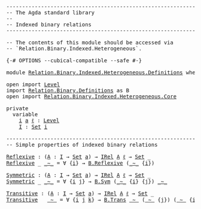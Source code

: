 <pre class="Agda"><a id="1" class="Comment">------------------------------------------------------------------------</a>
<a id="74" class="Comment">-- The Agda standard library</a>
<a id="103" class="Comment">--</a>
<a id="106" class="Comment">-- Indexed binary relations</a>
<a id="134" class="Comment">------------------------------------------------------------------------</a>

<a id="208" class="Comment">-- The contents of this module should be accessed via</a>
<a id="262" class="Comment">-- `Relation.Binary.Indexed.Heterogeneous`.</a>

<a id="307" class="Symbol">{-#</a> <a id="311" class="Keyword">OPTIONS</a> <a id="319" class="Pragma">--cubical-compatible</a> <a id="340" class="Pragma">--safe</a> <a id="347" class="Symbol">#-}</a>

<a id="352" class="Keyword">module</a> <a id="359" href="Relation.Binary.Indexed.Heterogeneous.Definitions.html" class="Module">Relation.Binary.Indexed.Heterogeneous.Definitions</a> <a id="409" class="Keyword">where</a>

<a id="416" class="Keyword">open</a> <a id="421" class="Keyword">import</a> <a id="428" href="Level.html" class="Module">Level</a>
<a id="434" class="Keyword">import</a> <a id="441" href="Relation.Binary.Definitions.html" class="Module">Relation.Binary.Definitions</a> <a id="469" class="Symbol">as</a> <a id="472" class="Module">B</a>
<a id="474" class="Keyword">open</a> <a id="479" class="Keyword">import</a> <a id="486" href="Relation.Binary.Indexed.Heterogeneous.Core.html" class="Module">Relation.Binary.Indexed.Heterogeneous.Core</a>

<a id="530" class="Keyword">private</a>
  <a id="540" class="Keyword">variable</a>
    <a id="553" href="Relation.Binary.Indexed.Heterogeneous.Definitions.html#553" class="Generalizable">i</a> <a id="555" href="Relation.Binary.Indexed.Heterogeneous.Definitions.html#555" class="Generalizable">a</a> <a id="557" href="Relation.Binary.Indexed.Heterogeneous.Definitions.html#557" class="Generalizable">ℓ</a> <a id="559" class="Symbol">:</a> <a id="561" href="Agda.Primitive.html#742" class="Postulate">Level</a>
    <a id="571" href="Relation.Binary.Indexed.Heterogeneous.Definitions.html#571" class="Generalizable">I</a> <a id="573" class="Symbol">:</a> <a id="575" href="Agda.Primitive.html#388" class="Primitive">Set</a> <a id="579" href="Relation.Binary.Indexed.Heterogeneous.Definitions.html#553" class="Generalizable">i</a>

<a id="582" class="Comment">------------------------------------------------------------------------</a>
<a id="655" class="Comment">-- Simple properties of indexed binary relations</a>

<a id="Reflexive"></a><a id="705" href="Relation.Binary.Indexed.Heterogeneous.Definitions.html#705" class="Function">Reflexive</a> <a id="715" class="Symbol">:</a> <a id="717" class="Symbol">(</a><a id="718" href="Relation.Binary.Indexed.Heterogeneous.Definitions.html#718" class="Bound">A</a> <a id="720" class="Symbol">:</a> <a id="722" href="Relation.Binary.Indexed.Heterogeneous.Definitions.html#571" class="Generalizable">I</a> <a id="724" class="Symbol">→</a> <a id="726" href="Agda.Primitive.html#388" class="Primitive">Set</a> <a id="730" href="Relation.Binary.Indexed.Heterogeneous.Definitions.html#555" class="Generalizable">a</a><a id="731" class="Symbol">)</a> <a id="733" class="Symbol">→</a> <a id="735" href="Relation.Binary.Indexed.Heterogeneous.Core.html#770" class="Function">IRel</a> <a id="740" href="Relation.Binary.Indexed.Heterogeneous.Definitions.html#718" class="Bound">A</a> <a id="742" href="Relation.Binary.Indexed.Heterogeneous.Definitions.html#557" class="Generalizable">ℓ</a> <a id="744" class="Symbol">→</a> <a id="746" href="Agda.Primitive.html#388" class="Primitive">Set</a> <a id="750" class="Symbol">_</a>
<a id="752" href="Relation.Binary.Indexed.Heterogeneous.Definitions.html#705" class="Function">Reflexive</a> <a id="762" class="Symbol">_</a> <a id="764" href="Relation.Binary.Indexed.Heterogeneous.Definitions.html#764" class="Bound Operator">_∼_</a> <a id="768" class="Symbol">=</a> <a id="770" class="Symbol">∀</a> <a id="772" class="Symbol">{</a><a id="773" href="Relation.Binary.Indexed.Heterogeneous.Definitions.html#773" class="Bound">i</a><a id="774" class="Symbol">}</a> <a id="776" class="Symbol">→</a> <a id="778" href="Relation.Binary.Definitions.html#1332" class="Function">B.Reflexive</a> <a id="790" class="Symbol">(</a><a id="791" href="Relation.Binary.Indexed.Heterogeneous.Definitions.html#764" class="Bound Operator">_∼_</a> <a id="795" class="Symbol">{</a><a id="796" href="Relation.Binary.Indexed.Heterogeneous.Definitions.html#773" class="Bound">i</a><a id="797" class="Symbol">})</a>

<a id="Symmetric"></a><a id="801" href="Relation.Binary.Indexed.Heterogeneous.Definitions.html#801" class="Function">Symmetric</a> <a id="811" class="Symbol">:</a> <a id="813" class="Symbol">(</a><a id="814" href="Relation.Binary.Indexed.Heterogeneous.Definitions.html#814" class="Bound">A</a> <a id="816" class="Symbol">:</a> <a id="818" href="Relation.Binary.Indexed.Heterogeneous.Definitions.html#571" class="Generalizable">I</a> <a id="820" class="Symbol">→</a> <a id="822" href="Agda.Primitive.html#388" class="Primitive">Set</a> <a id="826" href="Relation.Binary.Indexed.Heterogeneous.Definitions.html#555" class="Generalizable">a</a><a id="827" class="Symbol">)</a> <a id="829" class="Symbol">→</a> <a id="831" href="Relation.Binary.Indexed.Heterogeneous.Core.html#770" class="Function">IRel</a> <a id="836" href="Relation.Binary.Indexed.Heterogeneous.Definitions.html#814" class="Bound">A</a> <a id="838" href="Relation.Binary.Indexed.Heterogeneous.Definitions.html#557" class="Generalizable">ℓ</a> <a id="840" class="Symbol">→</a> <a id="842" href="Agda.Primitive.html#388" class="Primitive">Set</a> <a id="846" class="Symbol">_</a>
<a id="848" href="Relation.Binary.Indexed.Heterogeneous.Definitions.html#801" class="Function">Symmetric</a> <a id="858" class="Symbol">_</a> <a id="860" href="Relation.Binary.Indexed.Heterogeneous.Definitions.html#860" class="Bound Operator">_∼_</a> <a id="864" class="Symbol">=</a> <a id="866" class="Symbol">∀</a> <a id="868" class="Symbol">{</a><a id="869" href="Relation.Binary.Indexed.Heterogeneous.Definitions.html#869" class="Bound">i</a> <a id="871" href="Relation.Binary.Indexed.Heterogeneous.Definitions.html#871" class="Bound">j</a><a id="872" class="Symbol">}</a> <a id="874" class="Symbol">→</a> <a id="876" href="Relation.Binary.Definitions.html#1417" class="Function">B.Sym</a> <a id="882" class="Symbol">(</a><a id="883" href="Relation.Binary.Indexed.Heterogeneous.Definitions.html#860" class="Bound Operator">_∼_</a> <a id="887" class="Symbol">{</a><a id="888" href="Relation.Binary.Indexed.Heterogeneous.Definitions.html#869" class="Bound">i</a><a id="889" class="Symbol">}</a> <a id="891" class="Symbol">{</a><a id="892" href="Relation.Binary.Indexed.Heterogeneous.Definitions.html#871" class="Bound">j</a><a id="893" class="Symbol">})</a> <a id="896" href="Relation.Binary.Indexed.Heterogeneous.Definitions.html#860" class="Bound Operator">_∼_</a>

<a id="Transitive"></a><a id="901" href="Relation.Binary.Indexed.Heterogeneous.Definitions.html#901" class="Function">Transitive</a> <a id="912" class="Symbol">:</a> <a id="914" class="Symbol">(</a><a id="915" href="Relation.Binary.Indexed.Heterogeneous.Definitions.html#915" class="Bound">A</a> <a id="917" class="Symbol">:</a> <a id="919" href="Relation.Binary.Indexed.Heterogeneous.Definitions.html#571" class="Generalizable">I</a> <a id="921" class="Symbol">→</a> <a id="923" href="Agda.Primitive.html#388" class="Primitive">Set</a> <a id="927" href="Relation.Binary.Indexed.Heterogeneous.Definitions.html#555" class="Generalizable">a</a><a id="928" class="Symbol">)</a> <a id="930" class="Symbol">→</a> <a id="932" href="Relation.Binary.Indexed.Heterogeneous.Core.html#770" class="Function">IRel</a> <a id="937" href="Relation.Binary.Indexed.Heterogeneous.Definitions.html#915" class="Bound">A</a> <a id="939" href="Relation.Binary.Indexed.Heterogeneous.Definitions.html#557" class="Generalizable">ℓ</a> <a id="941" class="Symbol">→</a> <a id="943" href="Agda.Primitive.html#388" class="Primitive">Set</a> <a id="947" class="Symbol">_</a>
<a id="949" href="Relation.Binary.Indexed.Heterogeneous.Definitions.html#901" class="Function">Transitive</a> <a id="960" class="Symbol">_</a> <a id="962" href="Relation.Binary.Indexed.Heterogeneous.Definitions.html#962" class="Bound Operator">_∼_</a> <a id="966" class="Symbol">=</a> <a id="968" class="Symbol">∀</a> <a id="970" class="Symbol">{</a><a id="971" href="Relation.Binary.Indexed.Heterogeneous.Definitions.html#971" class="Bound">i</a> <a id="973" href="Relation.Binary.Indexed.Heterogeneous.Definitions.html#973" class="Bound">j</a> <a id="975" href="Relation.Binary.Indexed.Heterogeneous.Definitions.html#975" class="Bound">k</a><a id="976" class="Symbol">}</a> <a id="978" class="Symbol">→</a> <a id="980" href="Relation.Binary.Definitions.html#1578" class="Function">B.Trans</a> <a id="988" href="Relation.Binary.Indexed.Heterogeneous.Definitions.html#962" class="Bound Operator">_∼_</a> <a id="992" class="Symbol">(</a><a id="993" href="Relation.Binary.Indexed.Heterogeneous.Definitions.html#962" class="Bound Operator">_∼_</a> <a id="997" class="Symbol">{</a><a id="998" href="Relation.Binary.Indexed.Heterogeneous.Definitions.html#973" class="Bound">j</a><a id="999" class="Symbol">})</a> <a id="1002" class="Symbol">(</a><a id="1003" href="Relation.Binary.Indexed.Heterogeneous.Definitions.html#962" class="Bound Operator">_∼_</a> <a id="1007" class="Symbol">{</a><a id="1008" href="Relation.Binary.Indexed.Heterogeneous.Definitions.html#971" class="Bound">i</a><a id="1009" class="Symbol">}</a> <a id="1011" class="Symbol">{</a><a id="1012" href="Relation.Binary.Indexed.Heterogeneous.Definitions.html#975" class="Bound">k</a><a id="1013" class="Symbol">})</a>
</pre>